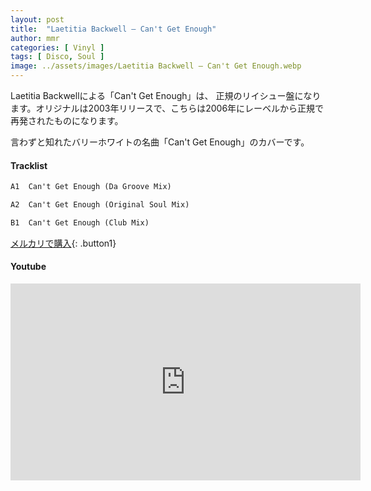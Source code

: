 ```yaml
---
layout: post
title:  "Laetitia Backwell – Can't Get Enough"
author: mmr
categories: [ Vinyl ]
tags: [ Disco, Soul ]
image: ../assets/images/Laetitia Backwell – Can't Get Enough.webp
---
```


Laetitia Backwellによる「Can't Get Enough」は、
正規のリイシュー盤になります。オリジナルは2003年リリースで、こちらは2006年にレーベルから正規で再発されたものになります。

言わずと知れたバリーホワイトの名曲「Can't Get Enough」のカバーです。

#### Tracklist
```md
A1  Can't Get Enough (Da Groove Mix)

A2  Can't Get Enough (Original Soul Mix)

B1  Can't Get Enough (Club Mix)
```

[メルカリで購入](https://jp.mercari.com/item/m63458208694?afid=6142608987){: .button1}

#### Youtube
<iframe width="560" height="315" src="https://www.youtube.com/embed/Jn5qXq8weoo?si=ZgMbRXkZ3-ZHZd1I" title="YouTube video player" frameborder="0" allow="accelerometer; autoplay; clipboard-write; encrypted-media; gyroscope; picture-in-picture; web-share" referrerpolicy="strict-origin-when-cross-origin" allowfullscreen></iframe>